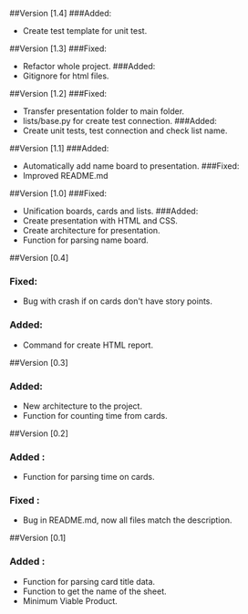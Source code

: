 ##Version [1.4]
###Added:
- Create test template for unit test.

##Version [1.3]
###Fixed:
- Refactor whole project.
###Added:
- Gitignore for html files.

##Version [1.2]
###Fixed:
- Transfer presentation folder to main folder.
- lists/base.py for create test connection.
###Added:  
- Create unit tests, test connection and check list name.

##Version [1.1]
###Added:
- Automatically add name board to presentation.
###Fixed:
- Improved README.md

##Version [1.0]
###Fixed:
- Unification boards, cards and lists.
###Added:
- Create presentation with HTML and CSS.
- Create architecture for presentation.  
- Function for parsing name board.

##Version [0.4]
### Fixed:
- Bug with crash if on cards don't have story points.
### Added:
- Command for create HTML report.

##Version [0.3]
### Added:
- New architecture to the project.
- Function for counting time from cards.

##Version [0.2]
### Added :
- Function for parsing time on cards.
### Fixed :
- Bug in README.md, now all files match the description.

##Version [0.1]
### Added :
- Function for parsing card title data.
- Function to get the name of the sheet.
- Minimum Viable Product.